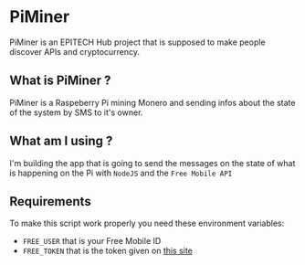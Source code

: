 # PiMiner

PiMiner is an EPITECH Hub project that is supposed to make people discover APIs and
cryptocurrency.

## What is PiMiner ?

PiMiner is a Raspeberry Pi mining Monero and sending infos about the state of the system by SMS to it's owner.

## What am I using ?

I'm building the app that is going to send the messages on the state of what is happening on the Pi
with `NodeJS` and the `Free Mobile API`

## Requirements

To make this script work properly you need these environment variables:
- `FREE_USER` that is your Free Mobile ID
- `FREE_TOKEN` that is the token given on [this site](https://mobile.free.fr/account/)
